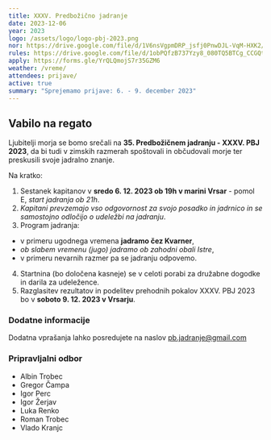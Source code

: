 ```yaml
---
title: XXXV. Predbožično jadranje
date: 2023-12-06
year: 2023
logo: /assets/logo/logo-pbj-2023.png
nor: https://drive.google.com/file/d/1V6nsVgpmDRP_jsfj0PnwDJL-VqM-HXK2/view?usp=sharing
rules: https://drive.google.com/file/d/1obPQfzB737Yzy8_080TQ5BTCg_CCGQt6/view?usp=sharing
apply: https://forms.gle/YrQLQmojS7r35GZM6
weather: /vreme/
attendees: prijave/
active: true
summary: "Sprejemamo prijave: 6. - 9. december 2023"
---
```


## Vabilo na regato
Ljubitelji morja se bomo srečali na **35. Predbožičnem jadranju - XXXV. PBJ 2023**, da bi tudi v zimskih razmerah spoštovali in občudovali morje ter preskusili svoje jadralno znanje.

Na kratko:
1. Sestanek kapitanov v **sredo 6. 12. 2023 ob 19h v marini Vrsar** - pomol E, *start jadranja ob 21h*.
2. *Kapitani prevzemajo vso odgovornost za svojo posadko in jadrnico in se samostojno odločijo o udeležbi na jadranju*.
3. Program jadranja:
 - v primeru ugodnega vremena **jadramo čez Kvarner**,
 - *ob slabem vremenu (jugo) jadramo ob zahodni obali Istre*,
 - v primeru nevarnih razmer pa se jadranju odpovemo.
4. Startnina (bo določena kasneje) se v celoti porabi za družabne dogodke in darila za udeležence.
5. Razglasitev rezultatov in podelitev prehodnih pokalov XXXV. PBJ 2023 bo v **soboto 9. 12. 2023 v Vrsarju**.

### Dodatne informacije
Dodatna vprašanja lahko posredujete na naslov [pb.jadranje@gmail.com](mailto:pb.jadranje@gmail.com)

### Pripravljalni odbor
- Albin Trobec
- Gregor Čampa
- Igor Perc
- Igor Žerjav
- Luka Renko
- Roman Trobec
- Vlado Kranjc
